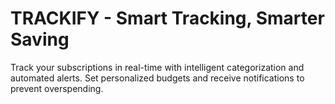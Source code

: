 # TRACKIFY - Smart Tracking, Smarter Saving


Track your subscriptions in real-time with intelligent categorization and automated alerts.
Set personalized budgets and receive notifications to prevent overspending.
